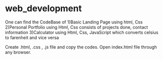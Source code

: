 # web_development
One can find the CodeBase of 
1)Basic Landing Page using html, Css
2)Personal Portfolio using Html, Css 
    consists of projects done, contact information
3)Calculator using Html, Css, JavaScript 
    which converts celsius to farenheit and vice versa

Create .html, .css , .js file and copy the codes.
Open index.html file through any browser.
